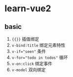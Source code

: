 # learn-vue2

## basic 

1. `{{}}` 插值绑定
2. `v-bind:title` 绑定元素特性
3. `v-if="seen"` 条件
4. `v-for="todo in todos"` 循环
5. `v-on:click` 绑定事件
6. `v-model` 双向绑定
